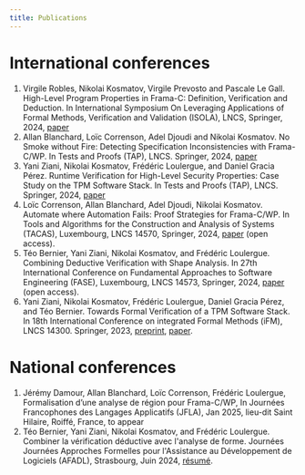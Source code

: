 ```yaml
---
title: Publications
---
```


# International conferences

1. Virgile Robles, Nikolai Kosmatov, Virgile Prevosto and Pascale Le Gall. High-Level Program Properties in Frama-C: Definition, Verification and Deduction. In International Symposium On Leveraging Applications of Formal Methods, Verification and Validation (ISOLA), LNCS, Springer, 2024, [paper](https://doi.org/10.1007/978-3-031-75380-0_10) 
3. Allan Blanchard, Loïc Correnson, Adel Djoudi and Nikolai Kosmatov. No Smoke without Fire: Detecting Specification Inconsistencies with Frama-C/WP. In Tests and Proofs (TAP), LNCS. Springer, 2024, [paper](https://doi.org/10.1007/978-3-031-72044-4_4)
1. Yani Ziani, Nikolai Kosmatov, Frédéric Loulergue, and Daniel Gracia Pérez. Runtime Verification for High-Level Security Properties: Case Study on the TPM Software Stack. In Tests and Proofs (TAP), LNCS. Springer, 2024, [paper](https://dx.doi.org/10.1007/978-3-031-72044-4_5)
1. Loïc Correnson, Allan Blanchard, Adel Djoudi, Nikolai Kosmatov. Automate where Automation Fails: Proof Strategies for Frama-C/WP. In Tools and Algorithms for the Construction and Analysis of Systems (TACAS), Luxembourg, LNCS 14570, Springer, 2024, [paper](https://dx.doi.org/10.1007/978-3-031-57246-3_18) (open access).
1. Téo Bernier, Yani Ziani, Nikolai Kosmatov, and Frédéric Loulergue. Combining Deductive Verification with Shape Analysis. In 27th International Conference on Fundamental Approaches to Software Engineering (FASE), Luxembourg, LNCS 14573, Springer, 2024, [paper](https://dx.doi.org/10.1007/978-3-031-57259-3_14) (open access).
1. Yani Ziani, Nikolai Kosmatov, Frédéric Loulergue, Daniel Gracia Pérez, and Téo Bernier. Towards Formal Verification of a TPM Software Stack. In 18th International Conference on integrated Formal Methods (iFM), LNCS 14300. Springer, 2023, [preprint](https://hal.science/hal-04176159), [paper](https://link.springer.com/chapter/10.1007/978-3-031-47705-8_6).

# National conferences 

1. Jérémy Damour, Allan Blanchard, Loïc Correnson, Frédéric Loulergue, Formalisation d’une analyse de région pour Frama-C/WP, In Journées Francophones des Langages Applicatifs (JFLA), Jan 2025, lieu-dit Saint Hilaire, Roiffé, France, to appear
2. Téo Bernier, Yani Ziani, Nikolai Kosmatov, and Frédéric Loulergue. Combiner la vérification déductive avec l'analyse de forme. Journées Journées Approches Formelles pour l'Assistance au Développement de Logiciels (AFADL), Strasbourg, Juin 2024, [résumé](https://inria.hal.science/hal-04622131).
